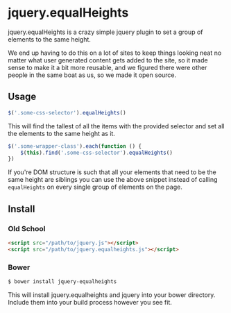 jquery.equalHeights
===================

jquery.equalHeights is a crazy simple jquery plugin to set a group of elements to the same height.

We end up having to do this on a lot of sites to keep things looking neat no matter what user
generated content gets added to the site, so it made sense to make it a bit more reusable, and we
figured there were other people in the same boat as us, so we made it open source.

Usage
-----

``` javascript
$('.some-css-selector').equalHeights()
```

This will find the tallest of all the items with the provided selector and set all the elements to
the same height as it.

``` javascript
$('.some-wrapper-class').each(function () {
    $(this).find('.some-css-selector').equalHeights()
})
```

If you're DOM structure is such that all your elements that need to be the same height are siblings
you can use the above snippet instead of calling `equalHeights` on every single group of elements on
the page.

Install
-------

### Old School

``` html
<script src="/path/to/jquery.js"></script>
<script src="/path/to/jquery.equalheights.js"></script>
```

### Bower

``` bash
$ bower install jquery-equalheights
```

This will install jquery.equalheights and jquery into your bower directory. Include them into your build process however you see fit.
